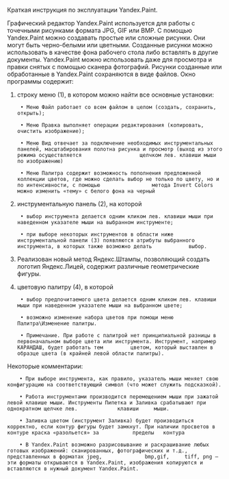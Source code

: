 Краткая инструкция по эксплуатации Yandex.Paint.

Графический редактор Yandex.Paint используется для работы с точечными рисунками формата JPG, GIF или BMP. 
С помощью Yandex.Paint можно создавать простые или сложные рисунки. Они могут быть черно-белыми или цветными.
Созданные рисунки можно использовать в качестве фона рабочего стола либо вставлять в другие документы. Yandex.Paint можно использовать даже для просмотра и правки снятых с помощью сканера фотографий. 
Рисунки созданные или обработанные в Yandex.Paint сохраняются в виде файлов.
Окно программы содержит:

1. строку меню (1), в котором можно найти все основные установки:

        • Меню Файл работает со всем файлом в целом (создать, сохранить, открыть);
  
        • Меню Правка выполняет операции редактирования (копировать, очистить изображение);
  
        • Меню Вид отвечает за подключение необходимых инструментальных панелей, масштабирования полотна рисунка и просмотр (выход из этого режима осуществляется                   щелчком лев. клавиши мыши по изображению)
  
        • Меню Палитра содержит возможность пополнения предложенной коллекции цветов, где можно сделать выбор не только по цвету, но и по интенсивности, с помощью                 метода Invert Colors можно изменить «тему» с белого фона на черный

2. инструментальную панель (2), на которой

        • выбор инструмента делается одним кликом лев. клавиши мыши при наведенном указателе мыши на выбранном инструменте;

        • при выборе некоторых инструментов в области ниже инструментальной панели (3) появляются атрибуты выбранного инструмента, в которых также возможно делать            выбор.
  
3. Реализован новый метод Яндекс.Штампы, позволяющий создать логотип Яндекс.Лицей, содержит различные геометрические фигуры.

4. цветовую палитру (4), в которой

        • выбор предпочитаемого цвета делается одним кликом лев. клавиши мыши при наведенном указателе мыши на выбранном цвете;

        • возможно изменение набора цветов при помощи меню Палитра\Изменение палитры.

        • Примечание. При работе с палитрой нет принципиальной разницы в первоначальном выборе цвета или инструмента. Инструмент, например КАРАНДАШ, будет работать тем         цветом, который выставлен в образце цвета (в крайней левой области палитры). 
  

Некоторые комментарии:

        • При выборе инструмента, как правило, указатель мыши меняет свою конфигурацию на соответствующий символ (что может служить подсказкой).

        • Работа инструментами производится перемещением мыши при зажатой левой клавише мыши. Инструменты Пипетка и Заливка срабатывают при однократном щелчке лев.             клавиши     мыши.

        • Заливка цветом (инструмент Заливка) будет производиться корректно, если контур фигуры будет замкнут. При наличии просветов в контуре краска «разольется» за           пределы   контура

        • В Yandex.Paint возможно разрисовывание и раскрашивание любых готовых изображений: сканированных, фотографических и т.д., представленных в форматах jpeg,              bmp,gif,     tiff, png – эти форматы открываются в Yandex.Paint, изображения копируются и вставляются в нужный документ Yandex.Paint.
  
